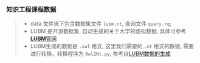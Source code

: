 ### 知识工程课程数据
> * data 文件夹下包含数据集文件 `lubm.nt`, 查询文件 `query.rq`;
> * LUBM 是开源数据集, 自动生成的关于大学的虚拟数据, 具体可参考[**LUBM**官网](http://swat.cse.lehigh.edu/projects/lubm)
> * LUBM生成的数据是 `.owl` 格式, 这里我们需要的 `.nt` 格式的数据, 需要进行转换。转换程序为 `Owl2Nt.py`, 参考自[LUBM数据的生成](https://blog.csdn.net/liujiang0529/article/details/86567828)